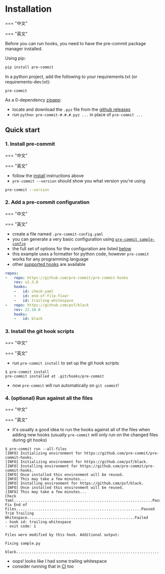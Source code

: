# Installation

=== "中文"

=== "英文"

Before you can run hooks, you need to have the pre-commit package manager
installed.

Using pip:

```bash
pip install pre-commit
```

In a python project, add the following to your requirements.txt (or
requirements-dev.txt):

```
pre-commit
```

As a 0-dependency [zipapp]:

- locate and download the `.pyz` file from the [github releases]
- run `python pre-commit-#.#.#.pyz ...` in place of `pre-commit ...`

[zipapp]: https://docs.python.org/3/library/zipapp.html
[github releases]: https://github.com/pre-commit/pre-commit/releases

## Quick start

### 1. Install pre-commit

=== "中文"

=== "英文"

- follow the [install](#install) instructions above
- `pre-commit --version` should show you what version you're using

```cmd
pre-commit --version
```

### 2. Add a pre-commit configuration

=== "中文"

=== "英文"

- create a file named `.pre-commit-config.yaml`
- you can generate a very basic configuration using
  [`pre-commit sample-config`](#pre-commit-sample-config)
- the full set of options for the configuration are listed [below](#plugins)
- this example uses a formatter for python code, however `pre-commit` works for
  any programming language
- other [supported hooks](hooks.html) are available

```yaml
repos:
-   repo: https://github.com/pre-commit/pre-commit-hooks
    rev: v2.3.0
    hooks:
    -   id: check-yaml
    -   id: end-of-file-fixer
    -   id: trailing-whitespace
-   repo: https://github.com/psf/black
    rev: 22.10.0
    hooks:
    -   id: black
```

### 3. Install the git hook scripts

=== "中文"

=== "英文"

- run `pre-commit install` to set up the git hook scripts

```console
$ pre-commit install
pre-commit installed at .git/hooks/pre-commit
```

- now `pre-commit` will run automatically on `git commit`!

### 4. (optional) Run against all the files

=== "中文"

=== "英文"

- it's usually a good idea to run the hooks against all of the files when adding
  new hooks (usually `pre-commit` will only run on the changed files during
  git hooks)

```pre-commit
$ pre-commit run --all-files
[INFO] Initializing environment for https://github.com/pre-commit/pre-commit-hooks.
[INFO] Initializing environment for https://github.com/psf/black.
[INFO] Installing environment for https://github.com/pre-commit/pre-commit-hooks.
[INFO] Once installed this environment will be reused.
[INFO] This may take a few minutes...
[INFO] Installing environment for https://github.com/psf/black.
[INFO] Once installed this environment will be reused.
[INFO] This may take a few minutes...
Check Yaml...............................................................Passed
Fix End of Files.........................................................Passed
Trim Trailing Whitespace.................................................Failed
- hook id: trailing-whitespace
- exit code: 1

Files were modified by this hook. Additional output:

Fixing sample.py

black....................................................................Passed
```

- oops! looks like I had some trailing whitespace
- consider running that in [CI](#usage-in-continuous-integration) too
